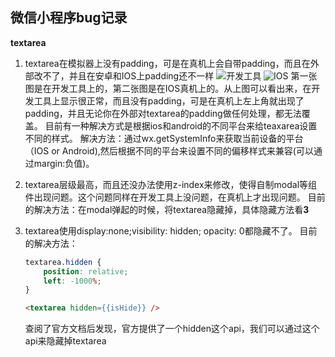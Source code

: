 ## 微信小程序bug记录

**textarea**

1. textarea在模拟器上没有padding，可是在真机上会自带padding，而且在外部改不了，并且在安卓和IOS上padding还不一样
![开发工具](https://images2018.cnblogs.com/blog/993343/201808/993343-20180815124009675-1578976289.png)
![IOS](https://images2018.cnblogs.com/blog/993343/201808/993343-20180815124110819-1658691924.png)
第一张图是在开发工具上的，第二张图是在IOS真机上的。从上图可以看出来，在开发工具上显示很正常，而且没有padding，可是在真机上左上角就出现了padding，并且无论你在外部对textarea的padding做任何处理，都无法覆盖。
目前有一种解决方式是根据ios和android的不同平台来给teaxarea设置不同的样式。
解决方法：通过wx.getSystemInfo来获取当前设备的平台（IOS or Android),然后根据不同的平台来设置不同的偏移样式来兼容(可以通过margin:负值)。

2. textarea层级最高，而且还没办法使用z-index来修改，使得自制modal等组件出现问题。这个问题同样在开发工具上没问题，在真机上才出现问题。
   目前的解决方法：在modal弹起的时候，将textarea隐藏掉，具体隐藏方法看**3**

3. textarea使用display:none;visibility: hidden; opacity: 0都隐藏不了。
   目前的解决方法：

   ```css
   textarea.hidden {
       position: relative;
       left: -1000%;
   }
   ```

   ```html
   <textarea hidden={{isHide}} />
   ```

   查阅了官方文档后发现，官方提供了一个hidden这个api，我们可以通过这个api来隐藏掉textarea